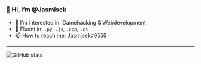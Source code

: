 ### 👋 Hi, I’m @Jasmisek
- 👀 I’m interested in: Gamehacking & Webdevelopment
- 🚀 Fluent in: ```.py```, ```.js```, ```.cpp```, ```.cs```
- 📫 How to reach me: Jasmisek#9555

 ---

![GitHub stats](https://github-readme-stats.vercel.app/api?username=Jasmisek&show_icons=true)  
